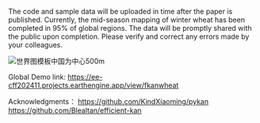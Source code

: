 The code and sample data will be uploaded in time after the paper is published.
Currently, the mid-season mapping of winter wheat has been completed in 95% of global regions. The data will be promptly shared with the public upon completion. Please verify and correct any errors made by your colleagues.

![世界图模板中国为中心500m](https://github.com/user-attachments/assets/abc28854-afcd-403b-9022-71fbdc3a1a86)

Global Demo link:
https://ee-cff202411.projects.earthengine.app/view/fkanwheat

Acknowledgments：
https://github.com/KindXiaoming/pykan
https://github.com/Blealtan/efficient-kan
